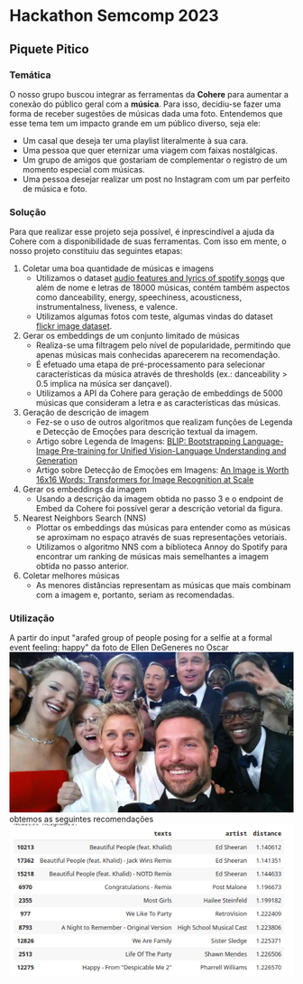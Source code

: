 # Hackathon Semcomp 2023
## Piquete Pitico
### Temática
O nosso grupo buscou integrar as ferramentas da **Cohere** para aumentar a conexão do público geral com a **música**. 
Para isso, decidiu-se fazer uma forma de receber sugestões de músicas dada uma foto. Entendemos que esse tema tem um impacto grande em um público diverso, seja ele:

* Um casal que deseja ter uma playlist literalmente à sua cara.
* Uma pessoa que quer eternizar uma viagem com faixas nostálgicas.
* Um grupo de amigos que gostariam de complementar o registro de um momento especial com músicas.
* Uma pessoa desejar realizar um post no Instagram com um par perfeito de música e foto.

### Solução
Para que realizar esse projeto seja possível, é inprescindível a ajuda da Cohere com a disponibilidade de suas ferramentas. Com isso em mente, o nosso projeto constituiu das seguintes etapas:
1. Coletar uma boa quantidade de músicas e imagens
   * Utilizamos o dataset [audio features and lyrics of spotify songs](https://www.kaggle.com/datasets/imuhammad/audio-features-and-lyrics-of-spotify-songs) que além de nome e letras de 18000 músicas, contém também aspectos como danceability, energy, speechiness,	acousticness,	instrumentalness,	liveness, e	valence.
   * Utilizamos algumas fotos com teste, algumas vindas do dataset [flickr image dataset](https://www.kaggle.com/datasets/hsankesara/flickr-image-dataset).
2. Gerar os embeddings de um conjunto limitado de músicas
   *  Realiza-se uma filtragem pelo nível de popularidade, permitindo que apenas músicas mais conhecidas aparecerem na recomendação.
   *  É efetuado uma etapa de pré-processamento para selecionar características da música através de thresholds  (ex.: danceability > 0.5 implica na música ser dançavel).
   *  Utilizamos a API da Cohere para geração de embeddings de 5000 músicas que consideram a letra e as características das músicas.
3. Geração de descrição de imagem
   * Fez-se o uso de outros algoritmos que realizam funções de Legenda e Detecção de Emoções para descrição textual da imagem.
   * Artigo sobre Legenda de Imagens: [BLIP: Bootstrapping Language-Image Pre-training for Unified Vision-Language Understanding and Generation](https://arxiv.org/abs/2201.12086)
   * Artigo sobre Detecção de Emoções em Imagens: [An Image is Worth 16x16 Words: Transformers for Image Recognition at Scale](https://arxiv.org/abs/2010.11929)
4. Gerar os embeddings da imagem
   * Usando a descrição da imagem obtida no passo 3 e o endpoint de Embed da Cohere foi possível gerar a descrição vetorial da figura.
5. Nearest Neighbors Search (NNS)
   * Plottar os embeddings das músicas para entender como as músicas se aproximam no espaço através de suas representações vetoriais.
   * Utilizamos o algoritmo NNS com a biblioteca Annoy do Spotify para encontrar um ranking de músicas mais semelhantes a imagem obtida no passo anterior.
6. Coletar melhores músicas
   * As menores distâncias representam as músicas que mais combinam com a imagem e, portanto, seriam as recomendadas.
  
### Utilização
A partir do input "arafed group of people posing for a selfie at a formal event  feeling: happy" da foto de Ellen DeGeneres no Oscar
![image](image.jpg)
obtemos as seguintes recomendações
![image](example.png)
